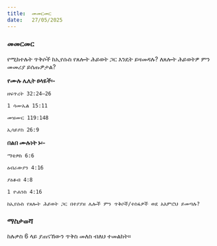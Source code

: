 ```yaml
---
title:  መመርመር
date:   27/05/2025
---
```


### መመርመር

የሚከተሉት ጥቅሶች ከኢየሱስ የጸሎት ሕይወት ጋር እንዴት ይዛመዳሉ? ለጸሎት ሕይወትዎ ምን መመሪያ ይሰጡዎታል?

**የሙሉ ሌሊት ፀላዬች፡-**

`ዘፍጥረት 32:24–26`

`1 ሳሙኤል 15:11`

`መዝሙር 119:148`

`ኢሳይያስ 26:9`

**በልበ ሙሉነት ኑ፡-**

`ማቴዎስ 6:6`

`ዕብራውያን 4:16`

`ያዕቆብ 4:8`

`1 ዮሐንስ 4:16`

`ከኢየሱስ የጸሎት ሕይወት ጋር በተያያዘ ሌሎች ምን ጥቅሶች/ተስፋዎች ወደ አእምሮህ ይመጣሉ?`

### ማስታወሻ

ከሉቃስ 6 ላይ ያጠናኸውን ጥቅስ መለስ ብለህ ተመልከት።
